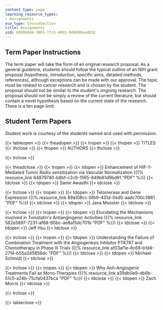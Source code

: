 ```yaml
---
content_type: page
learning_resource_types:
- Assignments
ocw_type: CourseSection
title: Assignments
uid: 6989b8ab-30b5-77c5-4691-0d6690ead82d
---
```


Term Paper Instructions
-----------------------

The term paper will take the form of an original research proposal. As a general guideline, students should follow the typical outline of an NIH grant proposal (hypothesis, introduction, specific aims, detailed methods, references), although exceptions can be made with our approval. The topic must be related to cancer research and is chosen by the student. The proposal should not be similar to the student's ongoing research. The proposal should not be simply a review of the current literature, but should contain a novel hypothesis based on the current state of the research. There is a ten page limit.

Student Term Papers
-------------------

Student work is courtesy of the students named and used with permission.

{{< tableopen >}}
{{< theadopen >}}
{{< tropen >}}
{{< thopen >}}
TITLES
{{< thclose >}}
{{< thopen >}}
AUTHORS
{{< thclose >}}

{{< trclose >}}

{{< theadclose >}}
{{< tropen >}}
{{< tdopen >}}
Enhancement of HIF-1-Mediated Tumor Radio sensitization via Vascular Normalization ({{% resource_link 64879740-b8bf-c2c9-1565-849b61d9bd91 "PDF" %}})
{{< tdclose >}}
{{< tdopen >}}
Samir Awasthi
{{< tdclose >}}

{{< trclose >}}
{{< tropen >}}
{{< tdopen >}}
Telomerase and Gene Expression ({{% resource_link 89a108cc-6fb9-431d-0ed0-aadc700c3861 "PDF" %}})
{{< tdclose >}}
{{< tdopen >}}
Jana Mooster
{{< tdclose >}}

{{< trclose >}}
{{< tropen >}}
{{< tdopen >}}
Elucidating the Mechanisms involved in Tumstatin's Antiangiogenic Activities ({{% resource_link 562e5897-7231-af68-60bc-ae8a15dc701b "PDF" %}})
{{< tdclose >}}
{{< tdopen >}}
Jeff Hsu
{{< tdclose >}}

{{< trclose >}}
{{< tropen >}}
{{< tdopen >}}
Understanding the Failure of Combination Treatment with the Angiogenesis Inhibitor PTK787 and Chemotherapy in Phase III Trials ({{% resource_link af03af1e-8c68-b1d4-27f4-b55a345856dc "PDF" %}})
{{< tdclose >}}
{{< tdopen >}}
Michael Schmidt
{{< tdclose >}}

{{< trclose >}}
{{< tropen >}}
{{< tdopen >}}
Why Anti-Angiogenic Treatments Fail as Mono-Therapies ({{% resource_link a39db0e9-db6b-51c5-a24b-75cfa0437bca "PDF" %}})
{{< tdclose >}}
{{< tdopen >}}
Zach Morris
{{< tdclose >}}

{{< trclose >}}

{{< tableclose >}}